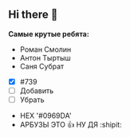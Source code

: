 ## Hi there 👋
**Самые крутые ребята:**
+ Роман Смолин
+ Антон Тыртыш
+ Саня Субрат
- [x] #739
- [ ] Добавить
- [ ] Убрать
- HEX '#0969DA'
- АРБУЗЫ ЭТО :+1: НУ ДЯ :shipit: 
<!--

**Here are some ideas to get you started:**

🙋‍♀️ A short introduction - what is your organization all about?
🌈 Contribution guidelines - how can the community get involved?
👩‍💻 Useful resources - where can the community find your docs? Is there anything else the community should know?
🍿 Fun facts - what does your team eat for breakfast?
🧙 Remember, you can do mighty things with the power of [Markdown](https://docs.github.com/github/writing-on-github/getting-started-with-writing-and-formatting-on-github/basic-writing-and-formatting-syntax)
-->
